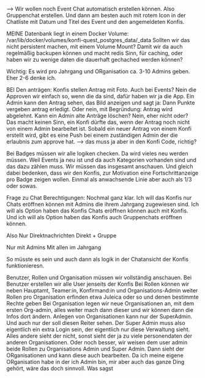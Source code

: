 --> Wir wollen noch Event Chat automatisch erstellen können. Also Gruppenchat erstellen. Und dann am besten auch mit rotem Icon in der Chatliste mit Datum und Titel des Event und den angemeldeten Konfis.

MEINE Datenbank liegt in einem Docker Volume: /var/lib/docker/volumes/konfi-quest_postgres_data/_data
Sollten wir das nicht persistent machen, mit einem Volume Mount?
Damit wir da auch regelmäßig backupen können
und macht redis Sinn, für caching, oder haben wir zu wenige daten die dauerhaft gechached werden können?

Wichtig: Es wird pro Jahrgang und ORganisation ca. 3-10 Admins geben. Eher 2-6 denke ich.


BEI Den anträgen: Konfis stellen Antrag mit Foto. Auch bei Events? Nein die Approven wir einfach so, wenn die da sind, dafür haben wir ja die App.
Ein Admin kann den Antrag sehen, das Bild anzeigen und sagt ja: Dann Punkte vergeben antrag erledigt. Oder nein, mit Begründung: Antrag wird abgelehnt.
Kann ein Admin alte Anträge löschen? Nein, eher nicht oder? Das macht keinen Sinn, ein Konfi dürfte das, wenn der Antrag noch nicht von einem Admin bearbeitet ist.
Sobald ein neuer Antrag von einem Konfi erstellt wird, gibt es eine Push bei einem zuständigen Admin der die erlaubnis zum approve hat. --> das muss ja aber in den Konfi Code, richtig?

Bei Badges müssen wir alle logiken checken. Da wird vieles neu werden müssen. Weil Events ja neu ist und da auch Kategorien vorhanden sind und das dazu zählen muss. Wir müssen das insgesamt anschauen. Und gleich dabei bedenken, dass wir den Konfis, zur Motivation eine Fortschrittanzeige pro Badge zeigen wollen. Einmal als anwachsende Linie aber auch als 1/3 oder sowas.

Frage zu Chat Berechtigungen: Nochmal ganz klar.
Ich will das Konfis nur Chats eröffnen können mit Admins die ihrem Jahrgang zugewiesen sind.
Ich will als Option haben das Konfis Chats eröffnen können auch mit Konfis.
Und ich will als Option haben das Konfis auch Gruppenchats eröffnen können.

Also
Nur Direktnachrichten
Direkt + Gruppe

Nur mit Admins
Mit allen im Jahrgang

So müsste es sein und auch dann als logik in der Chatansicht der Konfis funktionieresn.


Benutzer, Rollen und Organisation müssen wir vollständig anschauen.
Bei Benutzer erstellen wir alle User jenseits der Konfis
Bei Rollen können wir neben Hauptamt, Teamer:in, Konfirmand:in und Organisations-Admin weiter Rollen pro Organisation erfinden etwa Juleica oder so und denen bestimmte Rechte geben
Bei Organisation legen wir neue Organisationen an, mit dem ersten Org-admin, alles weiter mach dann dieser und wir können dann die Infos dort ändern. Anlegen von Organisationen kann nur der SuperAdmin. Und auch nur der soll diesen Reiter sehen. Der Super Admin muss also eigentlich ein extra Login sein, der eigentlich nur diese Verwaltung sieht. Alles andere sieht der nicht, sonst sieht der ja zu viele personendaten der anderen Organisationen. Oder noch besser, wir weisen dem user admin beide Rollen zu Organisations Admin und Super Admin. Dann sieht der ORganisationen und kann diese auch bearbeiten. Da ich meine eigene ORganisation habe in der ich Admin bin, mir aber auch das ganze Ding gehört, wäre das doch sinnvoll. Was sagst 